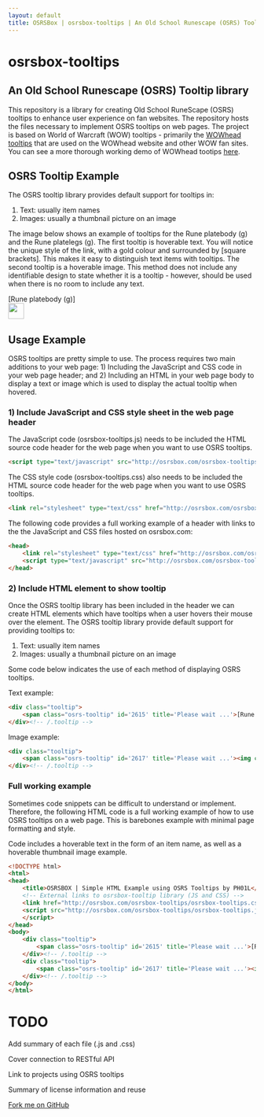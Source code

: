 ```yaml
---
layout: default
title: OSRSBox | osrsbox-tooltips | An Old School Runescape (OSRS) Tooltip library
---
```


# osrsbox-tooltips
## An Old School Runescape (OSRS) Tooltip library

This repository is a library for creating Old School RuneScape (OSRS) tooltips to enhance user experience on fan websites. The repository hosts the files necessary to implement OSRS tooltips on web pages. The project is based on World of Warcraft (WOW) tooltips - primarily the [WOWhead tooltips](http://www.wowhead.com/tooltips) that are used on the WOWhead website and other WOW fan sites. You can see a more thorough working demo of WOWhead tootips [here](http://wow.zamimg.com/widgets/power/demo.html).

## OSRS Tooltip Example

The OSRS tooltip library provides default support for tooltips in:

1. Text: usually item names
2. Images: usually a thumbnail picture on an image

The image below shows an example of tooltips for the Rune platebody (g) and the Rune platelegs (g). The first tooltip is hoverable text. You will notice the unique style of the link, with a gold colour and surrounded by [square brackets]. This makes it easy to distinguish text items with tooltips. The second tooltip is a hoverable image. This method does not include any identifiable design to state whether it is a tooltip - however, should be used when there is no room to include any text.

<div class="tooltip">
<span class="osrs-tooltip" id='2615' title='Please wait ...'>[Rune platebody (g)]</span>
</div>

<div class="tooltip">
<span class="osrs-tooltip" id='2617' title='Please wait ...'><img class="" height="32" width="32" src="http://osrsbox.com/osrsbox-db/items-icons/2/2617.png"></span>
</div>

## Usage Example

OSRS tooltips are pretty simple to use. The process requires two main additions to your web page: 1) Including the JavaScript and CSS code in your web page header; and 2) Including an HTML in your web page body to display a text or image which is used to display the actual tooltip when hovered.

### 1) Include JavaScript and CSS style sheet in the web page header

The JavaScript code (osrsbox-tooltips.js) needs to be included the HTML source code header for the web page when you want to use OSRS tooltips.

``` html
<script type="text/javascript" src="http://osrsbox.com/osrsbox-tooltips/osrsbox-tooltips.js"></script>
```

The CSS style code (osrsbox-tooltips.css) also needs to be included the HTML source code header for the web page when you want to use OSRS tooltips.

```html
<link rel="stylesheet" type="text/css" href="http://osrsbox.com/osrsbox-tooltips/osrsbox-tooltips.css">
```

The following code provides a full working example of a header with links to the the JavaScript and CSS files hosted on osrsbox.com:

```html
<head>
	<link rel="stylesheet" type="text/css" href="http://osrsbox.com/osrsbox-tooltips/osrsbox-tooltips.css">
	<script type="text/javascript" src="http://osrsbox.com/osrsbox-tooltips/osrsbox-tooltips.js"></script>
</head>
```

### 2) Include HTML element to show tooltip

Once the OSRS tooltip library has been included in the header we can create HTML elements which have tooltips when a user hovers their mouse over the element. The OSRS tooltip library provide default support for providing tooltips to:

1. Text: usually item names
2. Images: usually a thumbnail picture on an image

Some code below indicates the use of each method of displaying OSRS tooltips.

Text example:

```html
<div class="tooltip">
	<span class="osrs-tooltip" id='2615' title='Please wait ...'>[Rune platebody (g)]</span>
</div><!-- /.tooltip -->
```
Image example:

``` html
<div class="tooltip">
	<span class="osrs-tooltip" id='2617' title='Please wait ...'><img class="" height="32" width="32" src="http://osrsbox.com/osrsbox-db/items-icons/2/2617.png"></span>
</div><!-- /.tooltip -->
```

### Full working example

Sometimes code snippets can be difficult to understand or implement. Therefore, the following HTML code is a full working example of how to use OSRS tooltips on a web page. This is barebones example with minimal page formatting and style. 

Code includes a hoverable text in the form of an item name, as well as a hoverable thumbnail image example. 

```html
<!DOCTYPE html>
<html>
<head>
	<title>OSRSBOX | Simple HTML Example using OSRS Tooltips by PH01L</title>
    <!-- External links to osrsbox-tooltip library (JS and CSS) -->
	<link href="http://osrsbox.com/osrsbox-tooltips/osrsbox-tooltips.css" rel="stylesheet" type="text/css">
	<script src="http://osrsbox.com/osrsbox-tooltips/osrsbox-tooltips.js" type="text/javascript">
	</script>
</head>
<body>
    <div class="tooltip">
		<span class="osrs-tooltip" id='2615' title='Please wait ...'>[Rune platebody (g)]</span>
	</div><!-- /.tooltip -->
	<div class="tooltip">
		<span class="osrs-tooltip" id='2617' title='Please wait ...'><img class="" height="32" width="32" src="http://osrsbox.com/osrsbox-db/items-icons/2/2617.png"></span>
	</div><!-- /.tooltip -->
</body>
</html>
```

# TODO

Add summary of each file (.js and .css)

Cover connection to RESTful API

Link to projects using OSRS tooltips

Summary of license information and reuse

<span id="forkongithub"><a href="https://github.com/osrsbox/osrsbox-tooltips">Fork me on GitHub</a></span>

